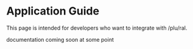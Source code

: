 # Application Guide

This page is intended for developers who want to integrate with /plu/ral.

documentation coming soon at some point